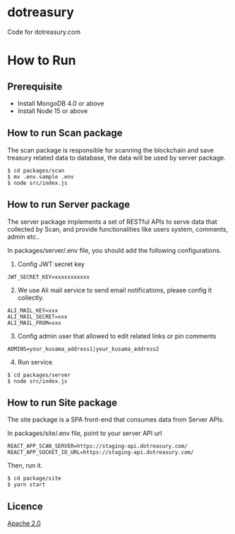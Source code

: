 # dotreasury

Code for dotreasury.com

# How to Run

## Prerequisite

- Install MongoDB 4.0 or above
- Install Node 15 or above

## How to run Scan package

The scan package is responsible for scanning the blockchain and save treasury related data to database, the data will be used by server package.

```
$ cd packages/scan
$ mv .env.sample .env
$ node src/index.js
```

## How to run Server package

The server package implements a set of RESTful APIs to serve data that collected by Scan, and provide functionalities like users system, comments, admin etc..

In packages/server/.env file, you should add the following configurations.

1. Config JWT secret key

```
JWT_SECRET_KEY=xxxxxxxxxxx
```

2. We use Ali mail service to send email notifications, please config it collectly.

```
ALI_MAIL_KEY=xxx
ALI_MAIL_SECRET=xxx
ALI_MAIL_FROM=xxx
```

3. Config admin user that allowed to edit related links or pin comments

```
ADMINS=your_kusama_address1|your_kusama_address2
```

4. Run service

```
$ cd packages/server
$ node src/index.js
```

## How to run Site package

The site package is a SPA front-end that consumes data from Server APIs.

In packages/site/.env file, point to your server API url

```
REACT_APP_SCAN_SERVER=https://staging-api.dotreasury.com/
REACT_APP_SOCKET_IO_URL=https://staging-api.dotreasury.com/
```

Then, run it.

```
$ cd package/site
$ yarn start
```

## Licence

[Apache 2.0](LICENSE)

